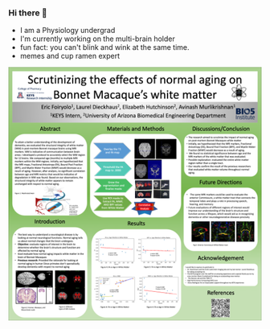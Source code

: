 ### Hi there 👋

<!--
**foiryolo/foiryolo** is a ✨ _special_ ✨ repository because its `README.md` (this file) appears on your GitHub profile.

Here are some ideas to get you started:

- 🔭 I’m currently working on the multibrain holder...
- 🌱 I’m currently learning ...
- 👯 I’m looking to collaborate on ...
- 🤔 I’m looking for help with ...
- 💬 Ask me about ...
- 📫 How to reach me: ...
- 😄 Pronouns: ...
⚡ Fun fact: you can't blink and wink at the same time.
-->
- I am a Physiology undergrad
- I'm currently working on the multi-brain holder
- fun fact: you can't blink and wink at the same time.
- memes and cup ramen expert

![alt text](https://github.com/foiryolo/foiryolo/blob/main/keys%20poster.png "KEYS Poster")
